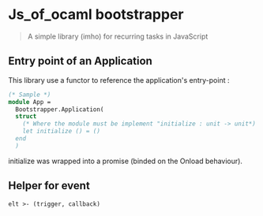 # Js_of_ocaml bootstrapper
> A simple library (imho) for recurring tasks in JavaScript

## Entry point of an Application
This library use a functor to reference the application's entry-point :

```ocaml
(* Sample *)
module App =
  Bootstrapper.Application(
  struct
    (* Where the module must be implement "initialize : unit -> unit*)
    let initialize () = ()
  end
  )

```
initialize was wrapped into a promise (binded on the Onload behaviour).

## Helper for event
`elt >- (trigger, callback)`
